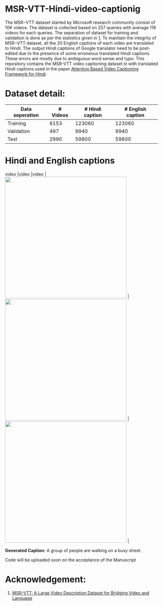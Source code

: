 # MSR-VTT-Hindi-video-captionig
The MSR−VTT dataset started by Microsoft research community consist of 10K videos. The dataset is collected
based on 257 queries with average 118 videos for each queries. The separation of dataset for training and validation
is done as per the statistics given in [1](https://www.microsoft.com/en-us/research/wp-content/uploads/2016/06/cvpr16.msr-vtt.tmei_-1.pdf). To maintain the integrity of MSR−VTT dataset, all the 20 English captions of each video are translated to Hindi. The output Hindi captions of Google translator need to be post-edited due to the presence of some erroneous translated Hindi captions. These errors are mostly due to ambiguous word sense and typo. This repository contains the MSR-VTT video captioning dataset in with translated Hindi captions used in the paper [Attention Based Video Captioning Framework for Hindi]()


# Dataset detail:
| Data seperation  | # Videos  | # Hindi caption | # English caption |
| ------------- | ------------- |------------- |------------- |
| Training  | 6153  | 123060  |123060  |
| Validation  | 497  | 9940  |9940  |
| Test  | 2990  | 59800  |59800  |

# Hindi and English captions
video |video |video | 
<img src="https://github.com/alokssingh/MSR-VTT-captioning/tree/master/images/video1470.gif" width="400"> | <img src="https://github.com/alokssingh/MSR-VTT-captioning/tree/master/images/video618.gif" width="400"> | <img src="https://github.com/alokssingh/MSR-VTT-captioning/tree/master/images/video4139.gif" width="400"> | 

**Generated Caption:** A group of people are walking on a busy street.


Code will be uploaded soon on the acceptance of the Manuscript


# Acknowledgement:
1. [MSR-VTT: A Large Video Description Dataset for Bridging Video and Language](https://www.microsoft.com/en-us/research/wp-content/uploads/2016/06/cvpr16.msr-vtt.tmei_-1.pdf)
